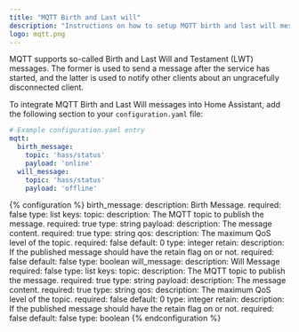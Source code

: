 ```yaml
---
title: "MQTT Birth and Last will"
description: "Instructions on how to setup MQTT birth and last will messages within Home Assistant."
logo: mqtt.png
---
```


MQTT supports so-called Birth and Last Will and Testament (LWT) messages. The former is used to send a message after the service has started, and the latter is used to notify other clients about an ungracefully disconnected client.

To integrate MQTT Birth and Last Will messages into Home Assistant, add the following section to your `configuration.yaml` file:

```yaml
# Example configuration.yaml entry
mqtt:
  birth_message:
    topic: 'hass/status'
    payload: 'online'
  will_message:
    topic: 'hass/status'
    payload: 'offline'
```

{% configuration %}
birth_message:
  description: Birth Message.
  required: false
  type: list
  keys:
    topic:
      description: The MQTT topic to publish the message.
      required: true
      type: string
    payload:
      description: The message content.
      required: true
      type: string
    qos:
      description: The maximum QoS level of the topic.
      required: false
      default: 0
      type: integer
    retain:
      description: If the published message should have the retain flag on or not.
      required: false
      default: false
      type: boolean
will_message:
  description: Will Message
  required: false
  type: list
  keys:
    topic:
      description: The MQTT topic to publish the message.
      required: true
      type: string
    payload:
      description: The message content.
      required: true
      type: string
    qos:
      description: The maximum QoS level of the topic.
      required: false
      default: 0
      type: integer
    retain:
      description: If the published message should have the retain flag on or not.
      required: false
      default: false
      type: boolean
{% endconfiguration %}

